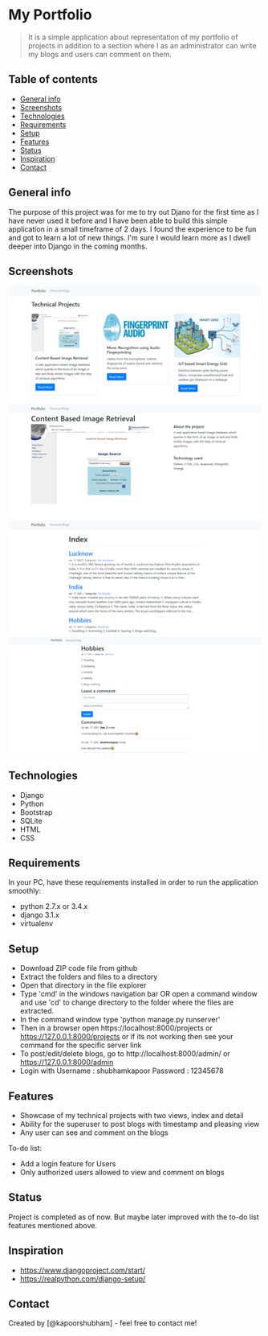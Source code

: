 # My Portfolio
> It is a simple application about representation of my portfolio of projects in addition to a section where I as an administrator can write my blogs and users can comment on them.
## Table of contents
* [General info](#general-info)
* [Screenshots](#screenshots)
* [Technologies](#technologies)
* [Requirements](#requirements)
* [Setup](#setup)
* [Features](#features)
* [Status](#status)
* [Inspiration](#inspiration)
* [Contact](#contact)

## General info
The purpose of this project was for me to try out Djano for the first time as I have never used it before and I have been able to build this simple application in a small timeframe of 2 days. I found the experience to be fun and got to learn a lot of new things. I'm sure I would learn more as I dwell deeper into Django in the coming months.

## Screenshots
![Screenshot_1](./screenshots/s1.png)
![Screenshot_2](./screenshots/s2.png)
![Screenshot_3](./screenshots/s3.png)
![Screenshot_4](./screenshots/s4.png)

## Technologies
* Django
* Python
* Bootstrap
* SQLite
* HTML
* CSS

## Requirements
In your PC, have these requirements installed in order to run the application smoothly:
* python 2.7.x or 3.4.x
* django 3.1.x
* virtualenv

## Setup
* Download ZIP code file from github
* Extract the folders and files to a directory
* Open that directory in the file explorer
* Type 'cmd' in the windows navigation bar OR open a command window and use 'cd' to change directory to the folder where the files are extracted.
* In the command window type 'python manage.py runserver'
* Then in a browser open https://localhost:8000/projects or https://127.0.0.1:8000/projects or if its not working then see your command for the specific server link
* To post/edit/delete blogs, go to http://localhost:8000/admin/ or https://127.0.0.1:8000/admin
* Login with Username : shubhamkapoor
             Password : 12345678

## Features
* Showcase of my technical projects with two views, index and detail
* Ability for the superuser to post blogs with timestamp and pleasing view
* Any user can see and comment on the blogs

To-do list:
* Add a login feature for Users
* Only authorized users allowed to view and comment on blogs

## Status
Project is completed as of now. But maybe later improved with the to-do list features mentioned above.

## Inspiration
* https://www.djangoproject.com/start/
* https://realpython.com/django-setup/

## Contact
Created by [@kapoorshubham] - feel free to contact me!
